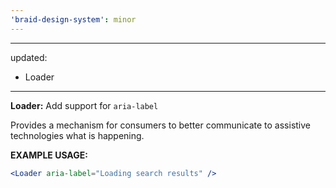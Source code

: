 ```yaml
---
'braid-design-system': minor
---
```


---
updated:
  - Loader
---

**Loader:** Add support for `aria-label`

Provides a mechanism for consumers to better communicate to assistive technologies what is happening.

**EXAMPLE USAGE:**
```jsx
<Loader aria-label="Loading search results" />
```

